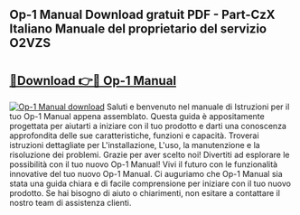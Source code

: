 ## Op-1 Manual Download gratuit PDF - Part-CzX Italiano Manuale del proprietario del servizio O2VZS

# <h2><a href="http://dff5of.blite.top/?on=Op-1+Manual">🔗Download 👉🔴 Op-1 Manual</a></h2>

[![Op-1 Manual download](https://i.imgur.com/lujVjoI.png)](http://dff5of.blite.top/?on=Op-1+Manual)
Saluti e benvenuto nel manuale di Istruzioni per il tuo Op-1 Manual appena assemblato. Questa guida è appositamente progettata per aiutarti a iniziare con il tuo prodotto e darti una conoscenza approfondita delle sue caratteristiche, funzioni e capacità. Troverai istruzioni dettagliate per L'installazione, L'uso, la manutenzione e la risoluzione dei problemi. Grazie per aver scelto noi! Divertiti ad esplorare le possibilità con il tuo nuovo Op-1 Manual! Vivi il futuro con le funzionalità innovative del tuo nuovo Op-1 Manual. Ci auguriamo che Op-1 Manual sia stata una guida chiara e di facile comprensione per iniziare con il tuo nuovo prodotto. Se hai bisogno di aiuto o chiarimenti, non esitare a contattare il nostro team di assistenza clienti.
